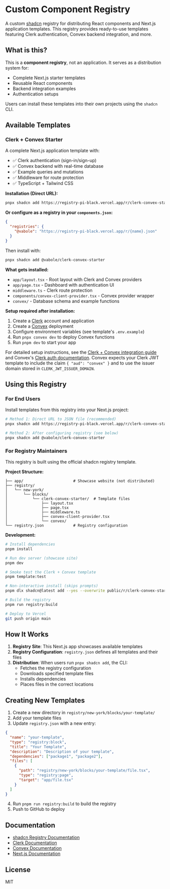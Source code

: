 # Custom Component Registry

A custom [shadcn](https://ui.shadcn.com) registry for distributing React components and Next.js application templates. This registry provides ready-to-use templates featuring Clerk authentication, Convex backend integration, and more.

## What is this?

This is a **component registry**, not an application. It serves as a distribution system for:
- Complete Next.js starter templates
- Reusable React components
- Backend integration examples
- Authentication setups

Users can install these templates into their own projects using the `shadcn` CLI.

## Available Templates

### Clerk + Convex Starter

A complete Next.js application template with:
- ✅ Clerk authentication (sign-in/sign-up)
- ✅ Convex backend with real-time database
- ✅ Example queries and mutations
- ✅ Middleware for route protection
- ✅ TypeScript + Tailwind CSS

**Installation (Direct URL):**
```bash
pnpx shadcn add https://registry-pi-black.vercel.app/r/clerk-convex-starter.json
```

**Or configure as a registry in your `components.json`:**
```json
{
  "registries": {
    "@vabole": "https://registry-pi-black.vercel.app/r/{name}.json"
  }
}
```
Then install with:
```bash
pnpx shadcn add @vabole/clerk-convex-starter
```

**What gets installed:**
- `app/layout.tsx` - Root layout with Clerk and Convex providers
- `app/page.tsx` - Dashboard with authentication UI
- `middleware.ts` - Clerk route protection
- `components/convex-client-provider.tsx` - Convex provider wrapper
- `convex/` - Database schema and example functions

**Setup required after installation:**
1. Create a [Clerk](https://clerk.com) account and application
2. Create a [Convex](https://convex.dev) deployment
3. Configure environment variables (see template's `.env.example`)
4. Run `pnpx convex dev` to deploy Convex functions
5. Run `pnpm dev` to start your app

For detailed setup instructions, see the [Clerk + Convex integration guide](https://clerk.com/docs/guides/development/integrations/databases/convex) and Convex's [Clerk auth documentation](https://docs.convex.dev/auth/clerk). Convex expects your Clerk JWT template to include the claim `{ "aud": "convex" }` and to use the issuer domain stored in `CLERK_JWT_ISSUER_DOMAIN`.

## Using this Registry

### For End Users

Install templates from this registry into your Next.js project:

```bash
# Method 1: Direct URL to JSON file (recommended)
pnpx shadcn add https://registry-pi-black.vercel.app/r/clerk-convex-starter.json

# Method 2: After configuring registry (see below)
pnpx shadcn add @vabole/clerk-convex-starter
```

### For Registry Maintainers

This registry is built using the official shadcn registry template.

**Project Structure:**
```
├── app/                      # Showcase website (not distributed)
├── registry/
│   └── new-york/
│       └── blocks/
│           └── clerk-convex-starter/  # Template files
│               ├── layout.tsx
│               ├── page.tsx
│               ├── middleware.ts
│               ├── convex-client-provider.tsx
│               └── convex/
└── registry.json             # Registry configuration
```

**Development:**
```bash
# Install dependencies
pnpm install

# Run dev server (showcase site)
pnpm dev

# Smoke test the Clerk + Convex template
pnpm template:test

# Non-interactive install (skips prompts)
pnpm dlx shadcn@latest add --yes --overwrite public/r/clerk-convex-starter.json

# Build the registry
pnpm run registry:build

# Deploy to Vercel
git push origin main
```

## How It Works

1. **Registry Site**: This Next.js app showcases available templates
2. **Registry Configuration**: `registry.json` defines all templates and their files
3. **Distribution**: When users run `pnpx shadcn add`, the CLI:
   - Fetches the registry configuration
   - Downloads specified template files
   - Installs dependencies
   - Places files in the correct locations

## Creating New Templates

1. Create a new directory in `registry/new-york/blocks/your-template/`
2. Add your template files
3. Update `registry.json` with a new entry:
```json
{
  "name": "your-template",
  "type": "registry:block",
  "title": "Your Template",
  "description": "Description of your template",
  "dependencies": ["package1", "package2"],
  "files": [
    {
      "path": "registry/new-york/blocks/your-template/file.tsx",
      "type": "registry:page",
      "target": "app/file.tsx"
    }
  ]
}
```
4. Run `pnpm run registry:build` to build the registry
5. Push to GitHub to deploy

## Documentation

- [shadcn Registry Documentation](https://ui.shadcn.com/docs/registry)
- [Clerk Documentation](https://clerk.com/docs)
- [Convex Documentation](https://docs.convex.dev)
- [Next.js Documentation](https://nextjs.org/docs)

## License

MIT
